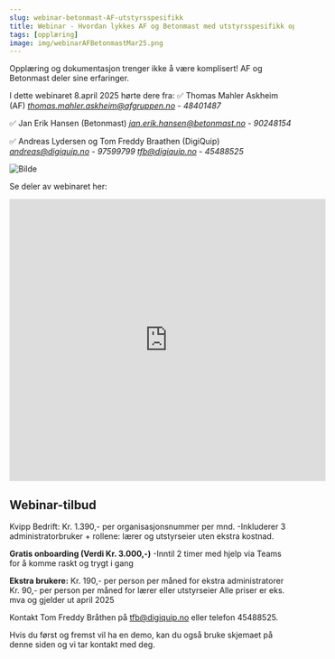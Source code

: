 ```yaml
---
slug: webinar-betonmast-AF-utstyrsspesifikk
title: Webinar - Hvordan lykkes AF og Betonmast med utstyrsspesifikk opplæring?
tags: [opplæring]
image: img/webinarAFBetonmastMar25.png
---
```

Opplæring og dokumentasjon trenger ikke å være komplisert! AF og Betonmast deler sine erfaringer.
<!-- truncate -->

I dette webinaret 8.april 2025 hørte dere fra:
✅ Thomas Mahler Askheim (AF)
*thomas.mahler.askheim@afgruppen.no* - *48401487*

✅ Jan Erik Hansen (Betonmast)
*jan.erik.hansen@betonmast.no* - *90248154*

✅ Andreas Lydersen og Tom Freddy Braathen (DigiQuip)
*andreas@digiquip.no* - *97599799*
*tfb@digiquip.no* - *45488525*

![Bilde](webinarAFBetonmastMar25.png)

Se deler av webinaret her:
<iframe width="560" height="500" src="https://videos.dyntube.com/iframes/ZjoDqJqWEWltFshgWKlA" title="Webinar" frameborder="0" allow="autoplay; fullscreen" allowfullscreen></iframe>

## Webinar-tilbud
Kvipp Bedrift: 
Kr. 1.390,- per organisasjonsnummer per mnd.
-Inkluderer 3 administratorbruker + rollene: lærer og utstyrseier uten ekstra kostnad.

**Gratis onboarding (Verdi Kr. 3.000,-)**
-Inntil 2 timer med hjelp via Teams for å komme raskt og trygt i gang 

**Ekstra brukere:**
Kr. 190,- per person per måned for ekstra administratorer
Kr. 90,- per person per måned for lærer eller utstyrseier
Alle priser er eks. mva og gjelder ut april 2025

Kontakt Tom Freddy Bråthen på tfb@digiquip.no eller telefon 45488525.

Hvis du først og fremst vil ha en demo, kan du også bruke skjemaet på denne siden og vi tar kontakt med deg.

<!-- Elfsight Contact Form | Book demo med tid - innebygd -->
<div class="elfsight-app-8601984d-0d6c-4f1a-bb3f-495f303d2c44" data-elfsight-app-lazy></div>